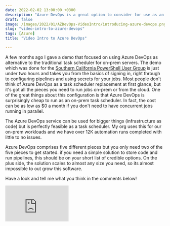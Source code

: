 ```yaml
---
date: 2022-02-02 13:00:00 +0300
description: "Azure DevOps is a great option to consider for use as an on-prem task scheduler for your Windows Servers."
draft: false
image: /images/2022/01/AZDevOps-VideoIntro/introducing-azure-devops.png
slug: "video-intro-to-azure-devops"
tags: [Azure]
title: "Video Intro to Azure DevOps"

---
```



A few months ago I gave a demo that focused on using Azure DevOps as alternative  to the traditional task scheduler for on-prem servers. The demo which was done for the [Southern California PowerShell User Group](https://www.meetup.com/SoCal-PowerShell-User-Group/) is just under two hours and takes you from the basics of signing in, right through to configuring pipelines and using secrets for your jobs. Most people don't think of Azure DevOps as a task scheduler replacement at first glance, but it's got all the pieces you need to run jobs on-prem or from the cloud. One of the great things about this configuration is that Azure DevOps is surprisingly cheap to run as an on-prem task scheduler. In fact, the cost can be as low as $0 a month if you don't need to have concurrent jobs running in parallel.

The Azure DevOps service can be used for bigger things (infrastructure as code) but is perfectly feasible as a task scheduler. My org uses this for our on-prem workloads and we have over 12K automation runs completed with little to no issues.

Azure DevOps comprises five different pieces but you only need two of the five pieces to get started. if you need a simple solution to store code and run pipelines, this should be on your short list of credible options. On the plus side, the solution scales to almost any size you need, so its almost impossible to out grow this software.

Have a look and tell me what you think in the comments below!

<iframe width="200" height="113" src="https://www.youtube.com/embed/yjcRl-DKfic?feature=oembed" frameborder="0" allow="accelerometer; autoplay; clipboard-write; encrypted-media; gyroscope; picture-in-picture" allowfullscreen></iframe>









